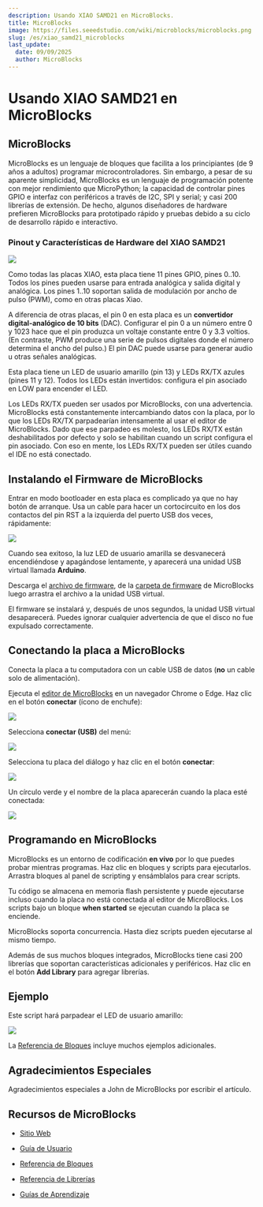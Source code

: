 ```yaml
---
description: Usando XIAO SAMD21 en MicroBlocks.
title: MicroBlocks
image: https://files.seeedstudio.com/wiki/microblocks/microblocks.png
slug: /es/xiao_samd21_microblocks
last_update:
  date: 09/09/2025
  author: MicroBlocks
---
```


# Usando XIAO SAMD21 en MicroBlocks

## MicroBlocks

MicroBlocks es un lenguaje de bloques que facilita a los principiantes (de 9 años a adultos) programar microcontroladores. Sin embargo, a pesar de su aparente simplicidad, MicroBlocks es un lenguaje de programación potente con mejor rendimiento que MicroPython; la capacidad de controlar pines GPIO e interfaz con periféricos a través de I2C, SPI y serial; y casi 200 librerías de extensión. De hecho, algunos diseñadores de hardware prefieren MicroBlocks para prototipado rápido y pruebas debido a su ciclo de desarrollo rápido e interactivo.

### Pinout y Características de Hardware del XIAO SAMD21

<div style={{textAlign:'center'}}><img src="https://files.seeedstudio.com/wiki/microblocks/xiao-pinout-samd21.jpg" style={{width:600, height:'auto'}}/></div>

Como todas las placas XIAO, esta placa tiene 11 pines GPIO, pines 0..10. Todos los pines pueden usarse para entrada analógica y salida digital y analógica.
Los pines 1..10 soportan salida de modulación por ancho de pulso (PWM), como en otras placas Xiao.

A diferencia de otras placas, el pin 0 en esta placa es un **convertidor digital-analógico de 10 bits** (DAC). Configurar el pin 0 a un número entre 0 y 1023 hace que el pin produzca un voltaje constante entre 0 y 3.3 voltios. (En contraste, PWM produce una serie de pulsos digitales donde el número determina el ancho del pulso.) El pin DAC puede usarse para generar audio u otras señales analógicas.

Esta placa tiene un LED de usuario amarillo (pin 13) y LEDs RX/TX azules (pines 11 y 12).
Todos los LEDs están invertidos: configura el pin asociado en LOW para encender el LED.

Los LEDs RX/TX pueden ser usados por MicroBlocks, con una advertencia.
MicroBlocks está constantemente intercambiando datos con la placa,
por lo que los LEDs RX/TX parpadearían intensamente al usar el editor de MicroBlocks.
Dado que ese parpadeo es molesto, los LEDs RX/TX están deshabilitados por defecto
y solo se habilitan cuando un script configura el pin asociado.
Con eso en mente, los LEDs RX/TX pueden ser útiles cuando el IDE no está conectado.

## Instalando el Firmware de MicroBlocks

Entrar en modo bootloader en esta placa es complicado ya que no hay botón de arranque. Usa un cable para hacer un cortocircuito en los dos contactos del pin RST a la izquierda del puerto USB dos veces, rápidamente:

<div style={{textAlign:'center'}}><img src="https://files.seeedstudio.com/wiki/Seeeduino-XIAO/img/XIAO-reset.gif" style={{width:400, height:'auto'}}/></div>

Cuando sea exitoso, la luz LED de usuario amarilla se desvanecerá encendiéndose y apagándose lentamente,
y aparecerá una unidad USB virtual llamada **Arduino**.

Descarga el [archivo de firmware](https://microblocks.fun/downloads/latest/vm/vm_xiao_samd21.uf2),
de la [carpeta de firmware](https://microblocks.fun/downloads/latest/vm) de MicroBlocks
luego arrastra el archivo a la unidad USB virtual.

El firmware se instalará y, después de unos segundos, la unidad USB virtual desaparecerá.
Puedes ignorar cualquier advertencia de que el disco no fue expulsado correctamente.

## Conectando la placa a MicroBlocks

Conecta la placa a tu computadora con un cable USB de datos (**no** un cable solo de alimentación).

Ejecuta el [editor de MicroBlocks](https://microblocks.fun/run/microblocks.html) en un navegador Chrome o Edge.
Haz clic en el botón **conectar** (ícono de enchufe):

<div style={{textAlign:'center'}}><img src="https://files.seeedstudio.com/wiki/microblocks/connect-button.png" style={{width:300, height:'auto'}}/></div>

Selecciona **conectar (USB)** del menú:

<div style={{textAlign:'center'}}><img src="https://files.seeedstudio.com/wiki/microblocks/connect-menu.png" style={{width:300, height:'auto'}}/></div>

Selecciona tu placa del diálogo y haz clic en el botón **conectar**:

<div style={{textAlign:'center'}}><img src="https://files.seeedstudio.com/wiki/microblocks/connect-dialog-samd21.png" style={{width:400, height:'auto'}}/></div>

Un círculo verde y el nombre de la placa aparecerán cuando la placa esté conectada:

<div style={{textAlign:'center'}}><img src="https://files.seeedstudio.com/wiki/microblocks/connected-samd21.png" style={{width:300, height:'auto'}}/></div>

## Programando en MicroBlocks

MicroBlocks es un entorno de codificación **en vivo** por lo que puedes probar mientras programas.
Haz clic en bloques y scripts para ejecutarlos.
Arrastra bloques al panel de scripting y ensámblalos para crear scripts.

Tu código se almacena en memoria flash persistente y puede ejecutarse incluso cuando la placa no está
conectada al editor de MicroBlocks.
Los scripts bajo un bloque **when started** se ejecutan cuando la placa se enciende.

MicroBlocks soporta concurrencia. Hasta diez scripts pueden ejecutarse al mismo tiempo.

Además de sus muchos bloques integrados, MicroBlocks tiene casi 200 librerías
que soportan características adicionales y periféricos.
Haz clic en el botón **Add Library** para agregar librerías.

## Ejemplo

Este script hará parpadear el LED de usuario amarillo:

<div style={{textAlign:'center'}}><img src="https://files.seeedstudio.com/wiki/microblocks/xiao-blink.png" style={{width:200, height:'auto'}}/></div>

La [Referencia de Bloques](https://wiki.microblocks.fun/en/reference_manual)
incluye muchos ejemplos adicionales.

## Agradecimientos Especiales

Agradecimientos especiales a John de MicroBlocks por escribir el artículo.

## Recursos de MicroBlocks

- [Sitio Web](https://microblocks.fun)

- [Guía de Usuario](https://wiki.microblocks.fun/en/ide)

- [Referencia de Bloques](https://wiki.microblocks.fun/en/reference_manual)

- [Referencia de Librerías](https://wiki.microblocks.fun/en/libraries)

- [Guías de Aprendizaje](https://learn.microblocks.fun)

